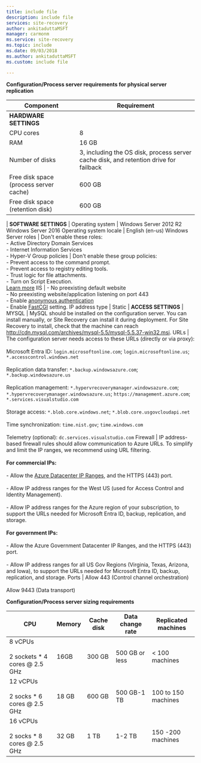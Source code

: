 ```yaml
---
title: include file
description: include file
services: site-recovery
author: ankitaduttaMSFT
manager: carmonm
ms.service: site-recovery
ms.topic: include
ms.date: 09/03/2018
ms.author: ankitaduttaMSFT
ms.custom: include file

---
```


**Configuration/Process server requirements for physical server replication**

**Component** | **Requirement** 
--- | ---
**HARDWARE SETTINGS** | 
CPU cores | 8 
RAM | 16 GB
Number of disks | 3, including the OS disk, process server cache disk, and retention drive for failback 
Free disk space (process server cache) | 600 GB
Free disk space (retention disk) | 600 GB
 | 
**SOFTWARE SETTINGS** | 
Operating system | Windows Server 2012 R2 <br> Windows Server 2016
Operating system locale | English (en-us)
Windows Server roles | Don't enable these roles: <br> - Active Directory Domain Services <br>- Internet Information Services <br> - Hyper-V 
Group policies | Don't enable these group policies: <br> - Prevent access to the command prompt. <br> - Prevent access to registry editing tools. <br> - Trust logic for file attachments. <br> - Turn on Script Execution. <br> [Learn more](/previous-versions/windows/it-pro/windows-7/gg176671(v=ws.10))
IIS | - No preexisting default website <br> - No preexisting website/application listening on port 443 <br>- Enable  [anonymous authentication](/previous-versions/windows/it-pro/windows-server-2008-R2-and-2008/cc731244(v=ws.10)) <br> - Enable [FastCGI](/previous-versions/windows/it-pro/windows-server-2008-R2-and-2008/cc753077(v=ws.10)) setting.
IP address type | Static 
| 
**ACCESS SETTINGS** | 
MYSQL | MySQL should be installed on the configuration server. You can install manually, or Site Recovery can install it during deployment. For Site Recovery to install, check that the machine can reach http://cdn.mysql.com/archives/mysql-5.5/mysql-5.5.37-win32.msi.
URLs | The configuration server needs access to these URLs (directly or via proxy):<br/><br/> Microsoft Entra ID: `login.microsoftonline.com`; `login.microsoftonline.us`; `*.accesscontrol.windows.net`<br/><br/> Replication data transfer: `*.backup.windowsazure.com`; `*.backup.windowsazure.us`<br/><br/> Replication management: `*.hypervrecoverymanager.windowsazure.com`; `*.hypervrecoverymanager.windowsazure.us`; `https://management.azure.com`; `*.services.visualstudio.com`<br/><br/> Storage access: `*.blob.core.windows.net`; `*.blob.core.usgovcloudapi.net`<br/><br/> Time synchronization: `time.nist.gov`; `time.windows.com`<br/><br/> Telemetry (optional): `dc.services.visualstudio.com`
Firewall | IP address-based firewall rules should allow communication to Azure URLs. To simplify and limit the IP ranges, we recommend using URL filtering.<br/><br/>**For commercial IPs:**<br/><br/>- Allow the [Azure Datacenter IP Ranges](https://www.microsoft.com/download/confirmation.aspx?id=41653), and the HTTPS (443) port.<br/><br/> - Allow IP address ranges for the West US (used for Access Control and Identity Management).<br/><br/> - Allow IP address ranges for the Azure region of your subscription, to support the URLs needed for Microsoft Entra ID, backup, replication, and storage.<br/><br/> **For government IPs:**<br/><br/> - Allow the Azure Government Datacenter IP Ranges, and the HTTPS (443) port.<br/><br/> - Allow IP address ranges for all US Gov Regions (Virginia, Texas, Arizona, and Iowa), to support the URLs needed for Microsoft Entra ID, backup, replication, and storage.
Ports | Allow 443 (Control channel orchestration)<br/><br/> Allow 9443 (Data transport) 


**Configuration/Process server sizing requirements**

**CPU** | **Memory** | **Cache disk** | **Data change rate** | **Replicated machines**
--- | --- | --- | --- | ---
8 vCPUs<br/><br/> 2 sockets * 4 cores \@ 2.5 GHz | 16GB | 300 GB | 500 GB or less | < 100 machines
12 vCPUs<br/><br/> 2 socks  * 6 cores \@ 2.5 GHz | 18 GB | 600 GB | 500 GB-1 TB | 100 to 150 machines
16 vCPUs<br/><br/> 2 socks  * 8 cores \@ 2.5 GHz | 32 GB | 1 TB | 1-2 TB | 150 -200 machines
